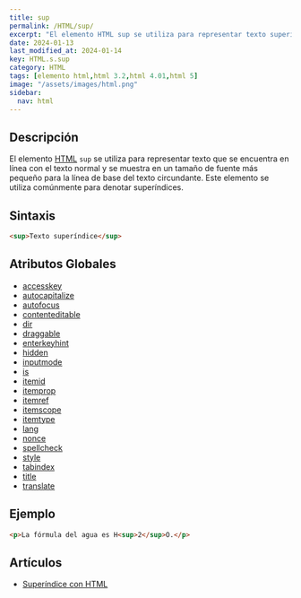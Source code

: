 ```yaml
---
title: sup
permalink: /HTML/sup/
excerpt: "El elemento HTML sup se utiliza para representar texto superíndice, como la fórmula del agua H2O."
date: 2024-01-13
last_modified_at: 2024-01-14
key: HTML.s.sup
category: HTML
tags: [elemento html,html 3.2,html 4.01,html 5]
image: "/assets/images/html.png"
sidebar:
  nav: html
---
```


## Descripción


El elemento [HTML](https://www.manualweb.net/html/) `sup` se utiliza para representar texto que se encuentra en línea con el texto normal y se muestra en un tamaño de fuente más pequeño para la línea de base del texto circundante. Este elemento se utiliza comúnmente para denotar superíndices.


## Sintaxis


```html
<sup>Texto superíndice</sup>
```


## Atributos Globales

- [accesskey](https://www.w3api.com/HTML/accesskey/)
- [autocapitalize](https://www.w3api.com/HTML/autocapitalize/)
- [autofocus](https://www.w3api.com/HTML/autofocus/)
- [contenteditable](https://www.w3api.com/HTML/contenteditable/)
- [dir](https://www.w3api.com/HTML/dir/)
- [draggable](https://www.w3api.com/HTML/draggable/)
- [enterkeyhint](https://www.w3api.com/HTML/enterkeyhint/)
- [hidden](https://www.w3api.com/HTML/hidden/)
- [inputmode](https://www.w3api.com/HTML/inputmode/)
- [is](https://www.w3api.com/HTML/is/)
- [itemid](https://www.w3api.com/HTML/itemid/)
- [itemprop](https://www.w3api.com/HTML/itemprop/)
- [itemref](https://www.w3api.com/HTML/itemref/)
- [itemscope](https://www.w3api.com/HTML/itemscope/)
- [itemtype](https://www.w3api.com/HTML/itemtype/)
- [lang](https://www.w3api.com/HTML/lang/)
- [nonce](https://www.w3api.com/HTML/nonce/)
- [spellcheck](https://www.w3api.com/HTML/spellcheck/)
- [style](https://www.w3api.com/HTML/style/)
- [tabindex](https://www.w3api.com/HTML/tabindex/)
- [title](https://www.w3api.com/HTML/title/)
- [translate](https://www.w3api.com/HTML/translate/)

## Ejemplo


```html
<p>La fórmula del agua es H<sup>2</sup>O.</p>
```


## Artículos

- [Superíndice con HTML](https://lineadecodigo.com/html/superindice-con-html/)
